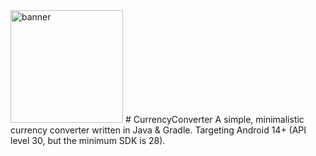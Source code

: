 <img alt="banner" src="/external_assets/banner.png" height="180" width="auto">
# CurrencyConverter
A simple, minimalistic currency converter written in Java & Gradle.  
Targeting Android 14+ (API level 30, but the minimum SDK is 28).


